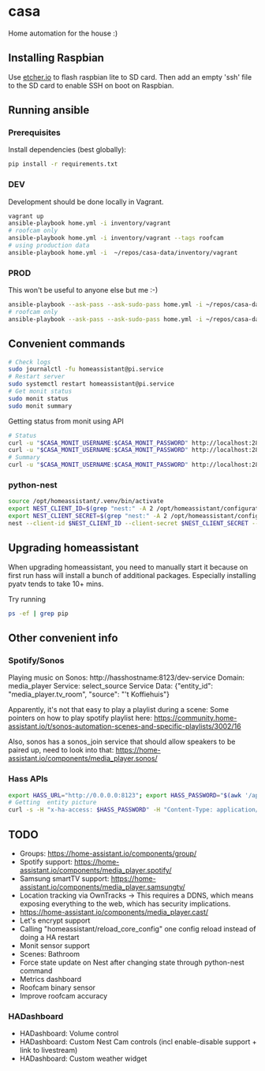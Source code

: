 # casa

Home automation for the house :)

## Installing Raspbian

Use [etcher.io](https://etcher.io) to flash raspbian lite to SD card.
Then add an empty 'ssh' file to the SD card to enable SSH on boot on Raspbian.

## Running ansible

### Prerequisites

Install dependencies (best globally):
```bash
pip install -r requirements.txt
```

### DEV
Development should be done locally in Vagrant.
```bash
vagrant up
ansible-playbook home.yml -i inventory/vagrant 
# roofcam only
ansible-playbook home.yml -i inventory/vagrant --tags roofcam
# using production data
ansible-playbook home.yml -i  ~/repos/casa-data/inventory/vagrant
```
### PROD

This won't be useful to anyone else but me :-)

```bash
ansible-playbook --ask-pass --ask-sudo-pass home.yml -i ~/repos/casa-data/inventory/mbp-server
# roofcam only
ansible-playbook --ask-pass --ask-sudo-pass home.yml -i ~/repos/casa-data/inventory/mbp-server --tags roofcam
```

## Convenient commands

```bash
# Check logs
sudo journalctl -fu homeassistant@pi.service
# Restart server
sudo systemctl restart homeassistant@pi.service
# Get monit status
sudo monit status
sudo monit summary
```

Getting status from monit using API
```bash
# Status
curl -u "$CASA_MONIT_USERNAME:$CASA_MONIT_PASSWORD" http://localhost:2812/_status
curl -u "$CASA_MONIT_USERNAME:$CASA_MONIT_PASSWORD" http://localhost:2812/_status?format=xml
# Summary
curl -u "$CASA_MONIT_USERNAME:$CASA_MONIT_PASSWORD" http://localhost:2812/_summary
```

### python-nest
```bash
source /opt/homeassistant/.venv/bin/activate
export NEST_CLIENT_ID=$(grep "nest:" -A 2 /opt/homeassistant/configuration.yaml  | awk '/client_id/{print $2}')
export NEST_CLIENT_SECRET=$(grep "nest:" -A 2 /opt/homeassistant/configuration.yaml  | awk '/client_secret/{print $2}')
nest --client-id $NEST_CLIENT_ID --client-secret $NEST_CLIENT_SECRET --token-cache /opt/homeassistant/nest.conf --index 0 camera-show
```

## Upgrading homeassistant

When upgrading homeassistant, you need to manually start it because on first run hass will install a bunch of additional packages.
Especially installing pyatv tends to take 10+ mins.

Try running 
```bash
ps -ef | grep pip
```

## Other convenient info

### Spotify/Sonos



Playing music on Sonos:
http://hasshostname:8123/dev-service
Domain: media_player
Service: select_source
Service Data: {"entity_id": "media_player.tv_room", "source": "'t Koffiehuis"}

Apparently, it's not that easy to play a playlist during a scene:
Some pointers on how to play spotify playlist here: https://community.home-assistant.io/t/sonos-automation-scenes-and-specific-playlists/3002/16

Also, sonos has a sonos_join service that should allow speakers to be paired up, need to look into that:
https://home-assistant.io/components/media_player.sonos/


### Hass APIs
```bash
export HASS_URL="http://0.0.0.0:8123"; export HASS_PASSWORD="$(awk '/api_password: /{print $2}'  /opt/homeassistant/configuration.yaml)"
# Getting  entity picture
curl -s -H "x-ha-access: $HASS_PASSWORD" -H "Content-Type: application/json" $HASS_URL/api/states/camera.hallway | jq -r ".attributes.entity_picture"
```

## TODO
- Groups: https://home-assistant.io/components/group/
- Spotify support:  https://home-assistant.io/components/media_player.spotify/
- Samsung smartTV support: https://home-assistant.io/components/media_player.samsungtv/
- Location tracking via OwnTracks
   -> This requires a DDNS, which means exposing everything to the web, which has security implications.
- https://home-assistant.io/components/media_player.cast/
- Let's encrypt support
- Calling "homeassistant/reload_core_config" one config reload instead of doing a HA restart
- Monit sensor support
- Scenes: Bathroom
- Force state update on Nest after changing state through python-nest command
- Metrics dashboard
- Roofcam binary sensor
- Improve roofcam accuracy

### HADashboard
- HADashboard: Volume control
- HADashboard: Custom Nest Cam controls (incl enable-disable support + link to livestream)
- HADashboard: Custom weather widget
